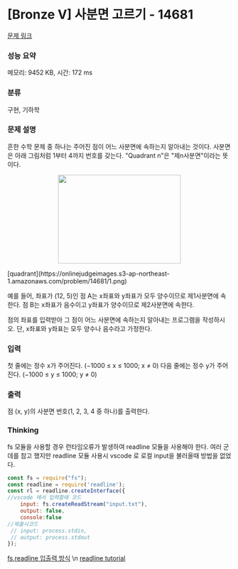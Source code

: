 # [Bronze V] 사분면 고르기 - 14681 

[문제 링크](https://www.acmicpc.net/problem/14681) 

### 성능 요약

메모리: 9452 KB, 시간: 172 ms

### 분류

구현, 기하학

### 문제 설명

<p>흔한 수학 문제 중 하나는 주어진 점이 어느 사분면에 속하는지 알아내는 것이다. 사분면은 아래 그림처럼 1부터 4까지 번호를 갖는다. "Quadrant n"은 "제n사분면"이라는 뜻이다.</p>

<p style="text-align: center;"><img alt="" src="" style="width: 276px; height: 200px;"></p>
[quadrant](https://onlinejudgeimages.s3-ap-northeast-1.amazonaws.com/problem/14681/1.png)

<p>예를 들어, 좌표가 (12, 5)인 점 A는 x좌표와 y좌표가 모두 양수이므로 제1사분면에 속한다. 점 B는 x좌표가 음수이고 y좌표가 양수이므로 제2사분면에 속한다.</p>

<p>점의 좌표를 입력받아 그 점이 어느 사분면에 속하는지 알아내는 프로그램을 작성하시오. 단, x좌표와 y좌표는 모두 양수나 음수라고 가정한다.</p>

### 입력 

 <p>첫 줄에는 정수 x가 주어진다. (−1000 ≤ x ≤ 1000; x ≠ 0) 다음 줄에는 정수 y가 주어진다. (−1000 ≤ y ≤ 1000; y ≠ 0)</p>

### 출력 

 <p>점 (x, y)의 사분면 번호(1, 2, 3, 4 중 하나)를 출력한다.</p>

### Thinking
fs 모듈을 사용할 경우 런타임오류가 발생하여 readline 모듈을 사용해야 한다. 
여러 군데를 참고 했지만 readline 모듈 사용시 vscode 로 로컬 input을 불러올때 방법을 없었다. 

```javascript
const fs = require("fs");
const readline = require('readline');
const rl = readline.createInterface({
//vscode 에서 입력할때 코드
    input: fs.createReadStream("input.txt"),
    output: false,
    console:false
//제출시코드 
 // input: process.stdin,
 // output: process.stdout
});
```

[fs,readline 입출력 방식](https://nyang-in.tistory.com/156) \n
[readline tutorial](https://www.youtube.com/watch?v=dKYNLjtTtXw)
